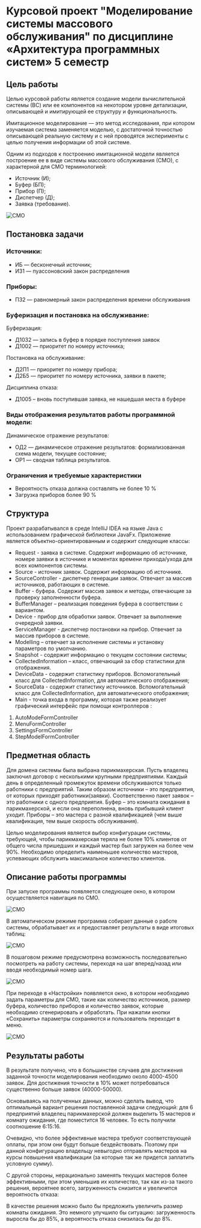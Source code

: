 # Курсовой проект "Моделирование системы массового обслуживания" по дисциплине «Архитектура программных систем» 5 семестр

## Цель работы
Целью курсовой работы является создание модели вычислительной системы (ВС) или ее компонентов на некотором уровне детализации, описывающей и имитирующей ее структуру и функциональность.

Имитационное моделирование — это метод исследования, при котором изучаемая система заменяется моделью, с достаточной точностью описывающей реальную систему и с ней проводятся эксперименты с целью получения информации об этой системе.

Одним из подходов к построению имитационной модели является построение ее в виде системы массового обслуживания (СМО), с характерной для СМО терминологией:
*	Источник (И);
*	Буфер (БП);
*	Прибор (П);
*	Диспетчер (Д);
*	Заявка (требование).

![СМО](/readme_img/SMO.png)

## Постановка задачи

### Источники: 
* ИБ — бесконечный источник; 
* И31 — пуассоновский закон распределения

### Приборы: 
* П32 — равномерный закон распределения времени обслуживания

### Буферизация и постановка на обслуживание: 

Буферизация:
* Д1032 — запись в буфер в порядке поступления заявок
* Д1002 — приоритет по номеру источника;

Постановка на обслуживание: 
* Д2П1 — приоритет по номеру прибора;
* Д2Б5 — приоритет по номеру источника, заявки в пакете;

Дисциплина отказа:
* Д1005 – вновь поступившая заявка, не нашедшая места в буфере

### Виды отображения результатов работы программной модели:

Динамическое отражение результатов: 
* ОД2 — динамическое отражение результатов: формализованная схема модели, текущее состояние; 
* ОР1 — сводная таблица результатов.

### Ограничения и требуемые характеристики 
* Вероятность отказа должна составлять не более 10 % 
* Загрузка приборов более 90 %

## Структура
Проект разрабатывался в среде IntelliJ IDEA на языке Java с использованием графической библиотеки JavaFx.
Приложение является объектно-ориентированным и содержит следующие классы:
*	Request - заявка в системе. Содержит информацию об источнике, номере заявки в источнике и моментах времени прихода/ухода для всех компонентов системы.
*	Source - источник заявок. Содержит информацию об источнике.
*	SourceController - диспетчер генерации заявок. Отвечает за массив источников, работающих в системе.
*	Buffer - буфера. Содержит массив заявок и методы, отвечающие за проверку заполненности буфера.
*	BufferManager – реализация поведения буфера в соответствии с вариантом.
*	Device - прибор для обработки заявок. Отвечает за выполнение очередной заявки. 
*	ServiceManager - диспетчер постановки на прибор. Отвечает за массив приборов в системе. 
*	Modelling – отвечает за исполнение системы и установку параметров по умолчанию.
*	Snapshot - содержит информацию о текущем состоянии системы;
*	CollectedInformation – класс, отвечающий за сбор статистики для отображения.
*	DeviceData - содержит статистику приборов. Вспомогательный класс для CollectedInformation, для автоматического отображения;
*	SourceData - содержит статистику источников. Вспомогательный класс для CollectedInformation, для автоматического отображения;
*	Main - точка входа в программу, которая также реализует графический интерфейс при помощи контроллеров :
1. AutoModeFormController  
2. MenuFormController   
3. SettingsFormController  
4. StepModelFormController

## Предметная область

Для домена системы была выбрана парикмахерская. Пусть владелец заключил договор с несколькими крупными предприятиями. Каждый день в определенный промежуток времени обслуживаются только работники с предприятий. Таким образом источники – это предприятия, от которых приходят работники(заявки). Соответственно пакет заявок – это работники с одного предприятия. Буфер – это комната ожидания в парикмахерской, и если она переполнена, вновь прибывший клиент уходит. Приборы – это мастера с разной квалификацией (чем выше квалификация, тем выше скорость обслуживания). 

Целью моделирования является выбор конфигурации системы, требующей, чтобы парикмахерская теряла не более 10% клиентов от общего числа пришедших и каждый мастер был загружен на более чем 90%. Необходимо определить наименьшее количество мастеров, успевающих обслужить максимальное количество клиентов.

## Описание работы программы

При запуске программы появляется следующее окно, в котором осуществляется навигация по СМО.

![СМО](/readme_img/screen1.jpg)

В автоматическом режиме программа собирает данные о работе системы, обрабатывает их и предоставляет результаты в виде итоговых таблиц:

![СМО](/readme_img/screen2.png)

В пошаговом режиме предусмотрена возможность последовательно посмотреть на работу системы, переходя на шаг вперед/назад или вводя необходимый номер шага.

![СМО](/readme_img/screen3.png)

При переходе в «Настройки» появляется окно, в котором необходимо задать параметры для СМО, такие как количество источников, размер буфера, количество приборов и количество заявок, которые необходимо сгенерировать и обработать. При нажатии кнопки «Сохранить» параметры сохраняются и пользователь переходит в меню.

![СМО](/readme_img/screen4.png)

## Результаты работы

В результате получено, что в большинстве случаев для достижения заданной точности моделирования необходимо около 4000-4500 заявок. Для достижения точности в 10% может потребоваться существенно больше заявок (40000-50000).

Основываясь на полученных данных, можно сделать вывод, что оптимальный вариант решения поставленной задачи следующий: для 6 предприятий владелец парикмахерской должен выделить 15 мастеров и комнату ожидания, где поместится 16 человек. То есть получили соотношение 6:15:16.

Очевидно, что более эффективные мастера требуют соответствующей оплаты, при этом они будут больше бездействовать. Поэтому при данной конфигурацию владельцу невыгодно отправлять мастеров на курсы повышения квалификации (за которые так же придется заплатить условную сумму).

С другой стороны, нерационально заменять текущих мастеров более эффективными, при этом уменьшив их количество, так как из-за такого решения, вероятнее всего, загруженность снизится и увеличится вероятность отказа:

В качестве решения можно было бы предложить увеличить размер комнаты ожидания. Это немного улучшило бы ситуацию: загруженность выросла бы до 85%, а вероятность отказа снизилась бы до 8%. 
